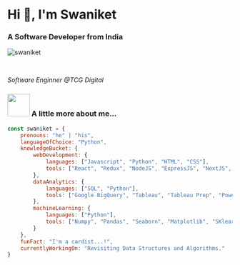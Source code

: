 <h1 align="left">Hi 👋, I'm Swaniket</h1>
<h3 align="left">A Software Developer from India</h3>

<p align="left"> <img src="https://komarev.com/ghpvc/?username=swaniket&label=Profile%20views&color=0e75b6&style=flat" alt="swaniket" /> </p>

<br/>

<p><em>Software Enginner @TCG Digital</em></p>

### <img src="https://media.giphy.com/media/VgCDAzcKvsR6OM0uWg/giphy.gif" width="50"> A little more about me... 

```javascript
const swaniket = {
	pronouns: "he" | "his",
	languageOfChoice: "Python",
	knowledgeBucket: {
		webDevelopment: {
			languages: ["Javascript", "Python", "HTML", "CSS"],
			tools: ["React", "Redux", "NodeJS", "ExpressJS", "NextJS", "Django", "Django REST Framework", 'MaterialUI', "Bootstrap"]
		}, 
		dataAnalytics: {
			languages: ["SQL", "Python"],
			tools: ["Google BigQuery", "Tableau", "Tableau Prep", "PowerBI", "AWS Quicksight", "Excel"]
		},
		machineLearning: {
			languages: ["Python"],
			tools: ["Numpy", "Pandas", "Seaborn", "Matplotlib", "SKlearn"]
		}
	},
	funFact: "I'm a cardist...!",
	currentlyWorkingOn: "Revisiting Data Structures and Algorithms."
}
```


